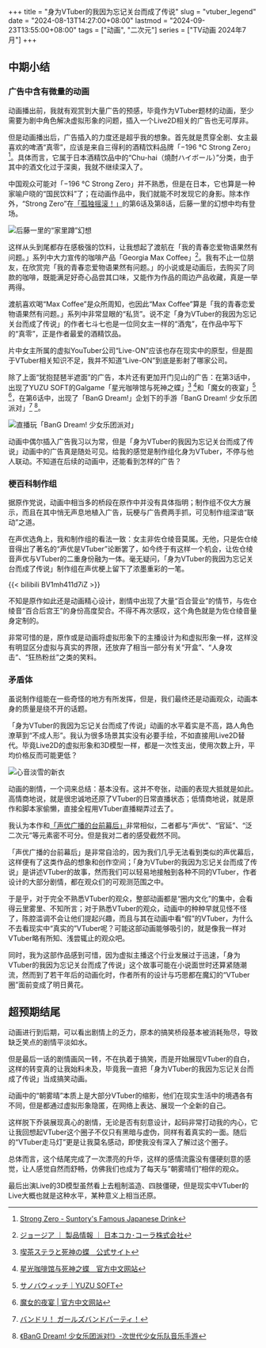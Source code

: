 +++
title = "身为VTuber的我因为忘记关台而成了传说"
slug = "vtuber_legend"
date = "2024-08-13T14:27:00+08:00"
lastmod = "2024-09-23T13:55:00+08:00"
tags = ["动画", "二次元"]
series = ["TV动画 2024年7月"]
+++
## 中期小结
### 广告中含有微量的动画
动画播出前，我就有观赏到大量广告的预感，毕竟作为VTuber题材的动画，至少需要为剧中角色解决虚拟形象的问题，插入一个Live2D相关的广告也无可厚非。

但是动画播出后，广告插入的力度还是超乎我的想象。首先就是贯穿全剧、女主最喜欢的啤酒“真零”，应该是来自三得利的酒精饮料品牌「−196 °C Strong Zero」[^1]。具体而言，它属于日本酒精饮品中的“Chu-hai（燒酎ハイボール）”分类，由于其中的酒文化过于深奥，我就不继续深入了。

中国观众可能对「−196 °C Strong Zero」并不熟悉，但是在日本，它也算是一种家喻户晓的“国民饮料”了；在动画作品中，我们就能不时发现它的身影。除本作外，“Strong Zero”在[「孤独摇滚！」](https://xeonzilla.github.io/post/bocchi_the_rock/)的第6话及第8话，后藤一里的幻想中均有登场。

![后藤一里的“家里蹲”幻想](01.avif "后藤一里的“家里蹲”幻想")

这样从头到尾都存在感极强的饮料，让我想起了渡航在「我的青春恋爱物语果然有问题。」系列中大力宣传的咖啡产品「Georgia Max Coffee」[^2]。我有不止一位朋友，在欣赏完「我的青春恋爱物语果然有问题。」的小说或是动画后，去购买了同款的咖啡，既能满足好奇心品尝其口味，又能作为作品的周边产品收藏，真是一举两得。

渡航喜欢喝“Max Coffee”是众所周知，也因此“Max Coffee”算是「我的青春恋爱物语果然有问题。」系列中非常显眼的“私货”。说不定「身为VTuber的我因为忘记关台而成了传说」的作者七斗七也是一位同女主一样的“酒鬼”，在作品中写下的“真零”，正是作者最爱的酒精饮品。

片中女主所属的虚拟YouTuber公司“Live-ON”应该也存在现实中的原型，但是囿于VTuber相关知识不足，我并不知道“Live-ON”到底是影射了哪家公司。

除了上面“犹抱琵琶半遮面”的广告，本片还有更加开门见山的广告：在第3话中，出现了YUZU SOFT的Galgame「星光咖啡馆与死神之蝶」[^3] [^4]和「魔女的夜宴」[^5] [^6]，在第6话中，出现了「BanG Dream!」企划下的手游「BanG Dream! 少女乐团派对」[^7] [^8]。

![直播玩「BanG Dream! 少女乐团派对」](02.avif "直播玩「BanG Dream! 少女乐团派对」")

动画中偶尔插入广告我习以为常，但是「身为VTuber的我因为忘记关台而成了传说」动画中的广告真是随处可见。给我的感觉是制作组化身为VTuber，不停与他人联动。不知道在后续的动画中，还能看到怎样的广告？

### 梗百科制作组
据原作党说，动画中相当多的桥段在原作中并没有具体指明；制作组不仅大方展示，而且在其中悄无声息地植入广告，玩梗与广告费两手抓，可见制作组深谙“联动”之道。

在声优选角上，我和制作组的看法一致：女主非佐仓绫音莫属。无他，只是佐仓绫音得出了著名的“声优是VTuber”论断罢了，如今终于有这样一个机会，让佐仓绫音声优与VTuber的二重身份融为一体。毫无疑问，「身为VTuber的我因为忘记关台而成了传说」制作组在声优梗上留下了浓墨重彩的一笔。

{{< bilibili BV1mh411d7iZ >}}

不知是原作如此还是动画精心设计，剧情中出现了大量“百合营业”的情节，与佐仓绫音“百合后宫王”的身份高度契合。不得不再次感叹，这个角色就是为佐仓绫音量身定制的。

非常可惜的是，原作或是动画将虚拟形象下的主播设计为和虚拟形象一样，这样没有明显区分虚拟与真实的界限，还放弃了相当一部分有关“开盒”、“人身攻击”、“狂热粉丝”之类的笑料。

### 矛盾体
虽说制作组能在一些奇怪的地方有所发挥，但是，我们最终还是动画观众，动画本身的质量是绕不开的话题。

「身为VTuber的我因为忘记关台而成了传说」动画的水平着实是不高，路人角色潦草到“不成人形”。我认为很多场景其实没有必要手绘，不如直接用Live2D替代。毕竟Live2D的虚拟形象和3D模型一样，都是一次性支出，使用次数上升，平均价格反而可能更低？

![心音淡雪的新衣](03.avif "心音淡雪的新衣")

动画的剧情，一个词来总结：基本没有。这并不夸张，动画的表现大抵就是如此。高情商地说，就是很忠诚地还原了VTuber的日常直播状态；低情商地说，就是原作和脚本家偷懒，直接全程用VTuber直播糊弄过去了。

我认为本作和[「声优广播的台前幕后」](https://xeonzilla.github.io/post/seiyu_rajio_no_ura_omote/)非常相似，二者都与“声优”、“官延”、“泛二次元”等元素密不可分。但是我对二者的感受截然不同。

「声优广播的台前幕后」是非常自洽的，因为我们几乎无法看到类似的声优幕后，这样便有了这类作品的想象和创作空间；「身为VTuber的我因为忘记关台而成了传说」是讲述VTuber的故事，然而我们可以轻易地接触到各种不同的VTuber，作者设计的大部分剧情，都在观众们的可观测范围之中。

于是乎，对于完全不熟悉VTuber的观众，整部动画都是“圈内文化”的集中，会看得云里雾里、不知所言；对于熟悉VTuber的观众，动画中的种种早就见怪不怪了，陈腔滥调不会让他们提起兴趣，而且与其在动画中看“假”的VTuber，为什么不去看现实中“真实的”VTuber呢？可能这部动画能够吸引的，就是像我一样对VTuber略有所知、浅尝辄止的观众吧。

同时，我为这部作品感到可惜，因为虚拟主播这个行业发展过于迅速，「身为VTuber的我因为忘记关台而成了传说」这个故事可能在小说面世时还算紧随潮流，然而到了若干年后的动画化时，作者所有的设计与巧思都在魔幻的“VTuber圈”面前变成了明日黄花。

## 超预期结尾
动画进行到后期，可以看出剧情上的乏力，原本的搞笑桥段基本被消耗殆尽，导致缺乏笑点的剧情平淡如水。

但是最后一话的剧情画风一转，不在执着于搞笑，而是开始展现VTuber的自白，这样的转变真的让我始料未及，毕竟我一直把「身为VTuber的我因为忘记关台而成了传说」当成搞笑动画。

动画中的“朝雾晴”本质上是大部分VTuber的缩影，他们在现实生活中的境遇各有不同，但是都通过虚拟形象隐匿，在网络上表达、展现一个全新的自己。

这样脱下乔装展现真心的剧情，无论是否有刻意设计，起码非常打动我的内心，它让我回想起VTuber这个圈子不仅只有黑暗与虚伪，同样有着真实的一面。随后的“VTuber走马灯”更是让我莫名感动，即使我没有深入了解过这个圈子。

总体而言，这个结尾完成了一次漂亮的升华，这样的感情流露没有僵硬刻意的感觉，让人感觉自然而舒畅，仿佛我们也成为了每天与”朝雾晴们“相伴的观众。

最后出演Live的3D模型虽然看上去粗制滥造、四肢僵硬，但是现实中VTuber的Live大概也就是这种水平，某种意义上相当还原。

[^1]:[Strong Zero - Suntory's Famous Japanese Drink](https://en.strongzero.ch/)
[^2]:[ジョージア ｜ 製品情報 ｜ 日本コカ･コーラ株式会社](https://www.coca-cola.com/jp/ja/brands/georgia)
[^3]:[喫茶ステラと死神の蝶　公式サイト](https://www.yuzu-soft.com/products/stella/index.html)
[^4]:[星光咖啡馆与死神之蝶　官方中文网站](https://hikarifield.co.jp/stella/index.html)
[^5]:[サノバウィッチ｜YUZU SOFT](https://www.yuzu-soft.com/new/product/sothewitch/index.html)
[^6]:[魔女的夜宴 | 官方中文网站](https://hikarifield.co.jp/sothewitch/)
[^7]:[バンドリ！ ガールズバンドパーティ！](https://bang-dream.bushimo.jp/)
[^8]:[《BanG Dream! 少女乐团派对!》-次世代少女乐队音乐手游](https://game.bilibili.com/bangdream/)